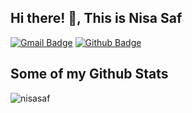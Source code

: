 ## Hi there! 👋, This is Nisa Saf
[![Gmail Badge](https://img.shields.io/badge/-khairunnisasyahfitri@gmail.com-c14438?style=flat&logo=Gmail&logoColor=white&link=mailto:nisasaff99@gmail.com)](mailto:nisasaff99@gmail.com) [![Github Badge](https://img.shields.io/badge/-nisasaf-grey?style=flat&logo=github&logoColor=white&link=https://github.com/nisasaf/)](https://www.github.com/nisasaf/)
## Some of my Github Stats
<p align=left> <img src=https://komarev.com/ghpvc/?username=nisasaf alt=nisasaf /> </p>

